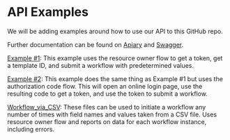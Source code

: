 # API Examples

We will be adding examples around how to use our API to this GitHub repo.

Further documentation can be found on [Apiary](http://docs.thinksmart1.apiary.io/) and [Swagger](https://demo.tap.thinksmart.com/prod/api/swagger/ui/index).

[Example #1](https://github.com/ThinkSmart/API_Examples/blob/master/Example1.py?ts=2): This example uses the resource owner flow to get a token, get a template ID, and submit a workflow with predetermined values.

[Example #2](https://github.com/ThinkSmart/API_Examples/blob/master/Example2.py?ts=2): This example does the same thing as Example #1 but uses the authorization code flow. This will open an online login page, use the resulting code to get a token, and use the token to submit a workflow.

[Workflow_via_CSV](https://github.com/ThinkSmart/API_Examples/tree/master/Workflow_via_CSV): These files can be used to initiate a workflow any number of times with field names and values taken from a CSV file. Uses resource owner flow and reports on data for each workflow instance, including errors. 
